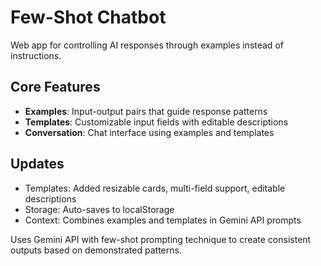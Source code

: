 # Few-Shot Chatbot

Web app for controlling AI responses through examples instead of instructions.

## Core Features

- **Examples**: Input-output pairs that guide response patterns
- **Templates**: Customizable input fields with editable descriptions
- **Conversation**: Chat interface using examples and templates

## Updates

- Templates: Added resizable cards, multi-field support, editable descriptions
- Storage: Auto-saves to localStorage
- Context: Combines examples and templates in Gemini API prompts

Uses Gemini API with few-shot prompting technique to create consistent outputs based on demonstrated patterns. 